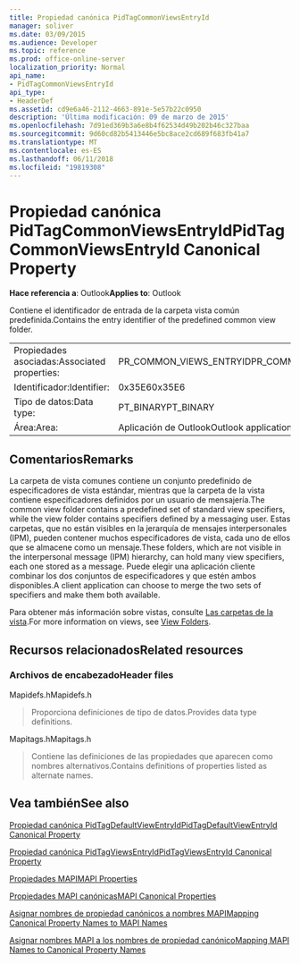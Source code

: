```yaml
---
title: Propiedad canónica PidTagCommonViewsEntryId
manager: soliver
ms.date: 03/09/2015
ms.audience: Developer
ms.topic: reference
ms.prod: office-online-server
localization_priority: Normal
api_name:
- PidTagCommonViewsEntryId
api_type:
- HeaderDef
ms.assetid: cd9e6a46-2112-4663-891e-5e57b22c0950
description: 'Última modificación: 09 de marzo de 2015'
ms.openlocfilehash: 7d91ed369b3a6e8b4f62534d49b202b46c327baa
ms.sourcegitcommit: 9d60cd82b5413446e5bc8ace2cd689f683fb41a7
ms.translationtype: MT
ms.contentlocale: es-ES
ms.lasthandoff: 06/11/2018
ms.locfileid: "19819308"
---
```

# <a name="pidtagcommonviewsentryid-canonical-property"></a><span data-ttu-id="a00a7-103">Propiedad canónica PidTagCommonViewsEntryId</span><span class="sxs-lookup"><span data-stu-id="a00a7-103">PidTagCommonViewsEntryId Canonical Property</span></span>

  
  
<span data-ttu-id="a00a7-104">**Hace referencia a**: Outlook</span><span class="sxs-lookup"><span data-stu-id="a00a7-104">**Applies to**: Outlook</span></span> 
  
<span data-ttu-id="a00a7-105">Contiene el identificador de entrada de la carpeta vista común predefinida.</span><span class="sxs-lookup"><span data-stu-id="a00a7-105">Contains the entry identifier of the predefined common view folder.</span></span> 
  
|||
|:-----|:-----|
|<span data-ttu-id="a00a7-106">Propiedades asociadas:</span><span class="sxs-lookup"><span data-stu-id="a00a7-106">Associated properties:</span></span>  <br/> |<span data-ttu-id="a00a7-107">PR_COMMON_VIEWS_ENTRYID</span><span class="sxs-lookup"><span data-stu-id="a00a7-107">PR_COMMON_VIEWS_ENTRYID</span></span>  <br/> |
|<span data-ttu-id="a00a7-108">Identificador:</span><span class="sxs-lookup"><span data-stu-id="a00a7-108">Identifier:</span></span>  <br/> |<span data-ttu-id="a00a7-109">0x35E6</span><span class="sxs-lookup"><span data-stu-id="a00a7-109">0x35E6</span></span>  <br/> |
|<span data-ttu-id="a00a7-110">Tipo de datos:</span><span class="sxs-lookup"><span data-stu-id="a00a7-110">Data type:</span></span>  <br/> |<span data-ttu-id="a00a7-111">PT_BINARY</span><span class="sxs-lookup"><span data-stu-id="a00a7-111">PT_BINARY</span></span>  <br/> |
|<span data-ttu-id="a00a7-112">Área:</span><span class="sxs-lookup"><span data-stu-id="a00a7-112">Area:</span></span>  <br/> |<span data-ttu-id="a00a7-113">Aplicación de Outlook</span><span class="sxs-lookup"><span data-stu-id="a00a7-113">Outlook application</span></span>  <br/> |
   
## <a name="remarks"></a><span data-ttu-id="a00a7-114">Comentarios</span><span class="sxs-lookup"><span data-stu-id="a00a7-114">Remarks</span></span>

<span data-ttu-id="a00a7-115">La carpeta de vista comunes contiene un conjunto predefinido de especificadores de vista estándar, mientras que la carpeta de la vista contiene especificadores definidos por un usuario de mensajería.</span><span class="sxs-lookup"><span data-stu-id="a00a7-115">The common view folder contains a predefined set of standard view specifiers, while the view folder contains specifiers defined by a messaging user.</span></span> <span data-ttu-id="a00a7-116">Estas carpetas, que no están visibles en la jerarquía de mensajes interpersonales (IPM), pueden contener muchos especificadores de vista, cada uno de ellos que se almacene como un mensaje.</span><span class="sxs-lookup"><span data-stu-id="a00a7-116">These folders, which are not visible in the interpersonal message (IPM) hierarchy, can hold many view specifiers, each one stored as a message.</span></span> <span data-ttu-id="a00a7-117">Puede elegir una aplicación cliente combinar los dos conjuntos de especificadores y que estén ambos disponibles.</span><span class="sxs-lookup"><span data-stu-id="a00a7-117">A client application can choose to merge the two sets of specifiers and make them both available.</span></span> 
  
<span data-ttu-id="a00a7-118">Para obtener más información sobre vistas, consulte [Las carpetas de la vista](mapi-view-folders.md).</span><span class="sxs-lookup"><span data-stu-id="a00a7-118">For more information on views, see [View Folders](mapi-view-folders.md).</span></span>
  
## <a name="related-resources"></a><span data-ttu-id="a00a7-119">Recursos relacionados</span><span class="sxs-lookup"><span data-stu-id="a00a7-119">Related resources</span></span>

### <a name="header-files"></a><span data-ttu-id="a00a7-120">Archivos de encabezado</span><span class="sxs-lookup"><span data-stu-id="a00a7-120">Header files</span></span>

<span data-ttu-id="a00a7-121">Mapidefs.h</span><span class="sxs-lookup"><span data-stu-id="a00a7-121">Mapidefs.h</span></span>
  
> <span data-ttu-id="a00a7-122">Proporciona definiciones de tipo de datos.</span><span class="sxs-lookup"><span data-stu-id="a00a7-122">Provides data type definitions.</span></span>
    
<span data-ttu-id="a00a7-123">Mapitags.h</span><span class="sxs-lookup"><span data-stu-id="a00a7-123">Mapitags.h</span></span>
  
> <span data-ttu-id="a00a7-124">Contiene las definiciones de las propiedades que aparecen como nombres alternativos.</span><span class="sxs-lookup"><span data-stu-id="a00a7-124">Contains definitions of properties listed as alternate names.</span></span>
    
## <a name="see-also"></a><span data-ttu-id="a00a7-125">Vea también</span><span class="sxs-lookup"><span data-stu-id="a00a7-125">See also</span></span>



[<span data-ttu-id="a00a7-126">Propiedad canónica PidTagDefaultViewEntryId</span><span class="sxs-lookup"><span data-stu-id="a00a7-126">PidTagDefaultViewEntryId Canonical Property</span></span>](pidtagdefaultviewentryid-canonical-property.md)
  
[<span data-ttu-id="a00a7-127">Propiedad canónica PidTagViewsEntryId</span><span class="sxs-lookup"><span data-stu-id="a00a7-127">PidTagViewsEntryId Canonical Property</span></span>](pidtagviewsentryid-canonical-property.md)


[<span data-ttu-id="a00a7-128">Propiedades MAPI</span><span class="sxs-lookup"><span data-stu-id="a00a7-128">MAPI Properties</span></span>](mapi-properties.md)
  
[<span data-ttu-id="a00a7-129">Propiedades MAPI canónicas</span><span class="sxs-lookup"><span data-stu-id="a00a7-129">MAPI Canonical Properties</span></span>](mapi-canonical-properties.md)
  
[<span data-ttu-id="a00a7-130">Asignar nombres de propiedad canónicos a nombres MAPI</span><span class="sxs-lookup"><span data-stu-id="a00a7-130">Mapping Canonical Property Names to MAPI Names</span></span>](mapping-canonical-property-names-to-mapi-names.md)
  
[<span data-ttu-id="a00a7-131">Asignar nombres MAPI a los nombres de propiedad canónico</span><span class="sxs-lookup"><span data-stu-id="a00a7-131">Mapping MAPI Names to Canonical Property Names</span></span>](mapping-mapi-names-to-canonical-property-names.md)

